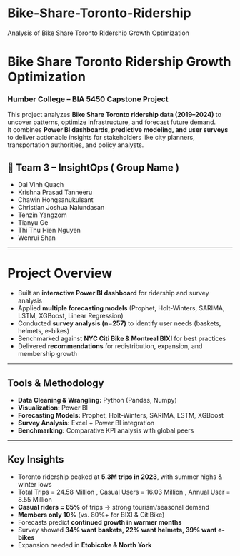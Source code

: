 # Bike-Share-Toronto-Ridership
Analysis of Bike Share Toronto Ridership Growth Optimization

#  Bike Share Toronto Ridership Growth Optimization
### Humber College – BIA 5450 Capstone Project  

This project analyzes **Bike Share Toronto ridership data (2019–2024)** to uncover patterns, optimize infrastructure, and forecast future demand.  
It combines **Power BI dashboards, predictive modeling, and user surveys** to deliver actionable insights for stakeholders like city planners, transportation authorities, and policy analysts.  
## 👥 Team 3 – InsightOps ( Group Name )
- Dai Vinh Quach  
- Krishna Prasad Tanneeru  
- Chawin Hongsanukulsant  
- Christian Joshua Nalundasan  
- Tenzin Yangzom  
- Tianyu Ge  
- Thi Thu Hien Nguyen  
- Wenrui Shan

---

# Project Overview
- Built an **interactive Power BI dashboard** for ridership and survey analysis  
- Applied **multiple forecasting models** (Prophet, Holt-Winters, SARIMA, LSTM, XGBoost, Linear Regression)  
- Conducted **survey analysis (n=257)** to identify user needs (baskets, helmets, e-bikes)  
- Benchmarked against **NYC Citi Bike & Montreal BIXI** for best practices  
- Delivered **recommendations** for redistribution, expansion, and membership growth  

---

##  Tools & Methodology
- **Data Cleaning & Wrangling:** Python (Pandas, Numpy)  
- **Visualization:** Power BI  
- **Forecasting Models:** Prophet, Holt-Winters, SARIMA, LSTM, XGBoost  
- **Survey Analysis:** Excel + Power BI integration  
- **Benchmarking:** Comparative KPI analysis with global peers  

---

##  Key Insights

- Toronto ridership peaked at **5.3M trips in 2023**, with summer highs & winter lows
- Total Trips = 24.58 Million , Casual Users = 16.03 Million , Annual User = 8.55 Million 
- **Casual riders = 65%** of trips → strong tourism/seasonal demand  
- **Members only 10%** (vs. 80%+ for BIXI & CitiBike)  
- Forecasts predict **continued growth in warmer months**  
- Survey showed **34% want baskets, 22% want helmets, 39% want e-bikes**  
- Expansion needed in **Etobicoke & North York**  
